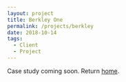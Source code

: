 ```yaml
---
layout: project
title: Berkley One
permalink: /projects/berkley
date: 2018-10-14
tags:
  - Client
  - Project
---
```

Case study coming soon. Return [home](/).